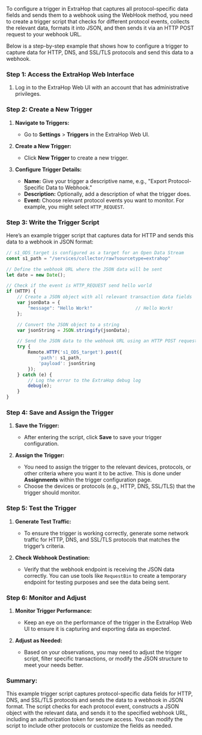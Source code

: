 To configure a trigger in ExtraHop that captures all protocol-specific data fields and sends them to a webhook using the WebHook method, you need to create a trigger script that checks for different protocol events, collects the relevant data, formats it into JSON, and then sends it via an HTTP POST request to your webhook URL.

Below is a step-by-step example that shows how to configure a trigger to capture data for HTTP, DNS, and SSL/TLS protocols and send this data to a webhook.

### Step 1: Access the ExtraHop Web Interface

1. Log in to the ExtraHop Web UI with an account that has administrative privileges.

### Step 2: Create a New Trigger

1. **Navigate to Triggers:**
   - Go to **Settings** > **Triggers** in the ExtraHop Web UI.

2. **Create a New Trigger:**
   - Click **New Trigger** to create a new trigger.

3. **Configure Trigger Details:**
   - **Name:** Give your trigger a descriptive name, e.g., "Export Protocol-Specific Data to Webhook."
   - **Description:** Optionally, add a description of what the trigger does.
   - **Event:** Choose relevant protocol events you want to monitor. For example, you might select `HTTP_REQUEST`.

### Step 3: Write the Trigger Script

Here’s an example trigger script that captures data for HTTP and sends this data to a webhook in JSON format:

```javascript
// s1_ODS_target is configured as a target for an Open Data Stream
const s1_path = "/services/collector/raw?sourcetype=extrahop"

// Define the webhook URL where the JSON data will be sent
let date = new Date();

// Check if the event is HTTP_REQUEST send hello world
if (HTTP) {
    // Create a JSON object with all relevant transaction data fields
    var jsonData = {
        "message": "Hello Work!"                // Hello Work! 
    };

    // Convert the JSON object to a string
    var jsonString = JSON.stringify(jsonData);

    // Send the JSON data to the webhook URL using an HTTP POST request
    try {
        Remote.HTTP('s1_ODS_target').post({
            'path': s1_path,
            'payload': jsonString
        });
    } catch (e) {
        // Log the error to the ExtraHop debug log
        debug(e);
    }
}
```

### Step 4: Save and Assign the Trigger

1. **Save the Trigger:**
   - After entering the script, click **Save** to save your trigger configuration.

2. **Assign the Trigger:**
   - You need to assign the trigger to the relevant devices, protocols, or other criteria where you want it to be active. This is done under **Assignments** within the trigger configuration page.
   - Choose the devices or protocols (e.g., HTTP, DNS, SSL/TLS) that the trigger should monitor.

### Step 5: Test the Trigger

1. **Generate Test Traffic:**
   - To ensure the trigger is working correctly, generate some network traffic for HTTP, DNS, and SSL/TLS protocols that matches the trigger’s criteria.

2. **Check Webhook Destination:**
   - Verify that the webhook endpoint is receiving the JSON data correctly. You can use tools like `RequestBin` to create a temporary endpoint for testing purposes and see the data being sent.

### Step 6: Monitor and Adjust

1. **Monitor Trigger Performance:**
   - Keep an eye on the performance of the trigger in the ExtraHop Web UI to ensure it is capturing and exporting data as expected.
   
2. **Adjust as Needed:**
   - Based on your observations, you may need to adjust the trigger script, filter specific transactions, or modify the JSON structure to meet your needs better.

### Summary:

This example trigger script captures protocol-specific data fields for HTTP, DNS, and SSL/TLS protocols and sends the data to a webhook in JSON format. The script checks for each protocol event, constructs a JSON object with the relevant data, and sends it to the specified webhook URL, including an authorization token for secure access. You can modify the script to include other protocols or customize the fields as needed.